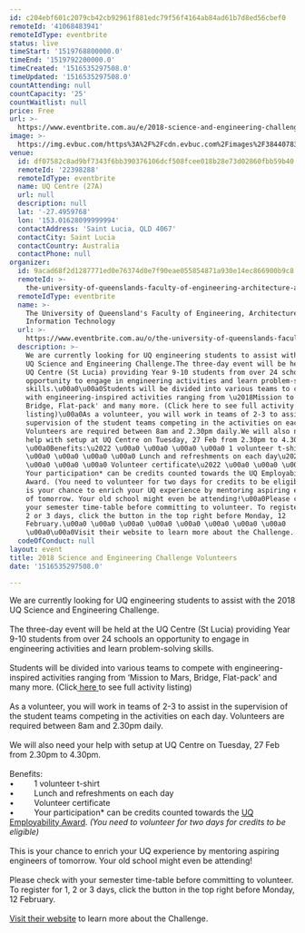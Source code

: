 ```yaml
---
id: c204ebf601c2079cb42cb92961f881edc79f56f4164ab84ad61b7d8ed56cbef0
remoteId: '41068483941'
remoteIdType: eventbrite
status: live
timeStart: '1519768800000.0'
timeEnd: '1519792200000.0'
timeCreated: '1516535297508.0'
timeUpdated: '1516535297508.0'
countAttending: null
countCapacity: '25'
countWaitlist: null
price: Free
url: >-
  https://www.eventbrite.com.au/e/2018-science-and-engineering-challenge-volunteers-tickets-41068483941?aff=ebapi
image: >-
  https://img.evbuc.com/https%3A%2F%2Fcdn.evbuc.com%2Fimages%2F38440783%2F12353546711%2F1%2Foriginal.jpg?s=d5ba724def5c001111bab77acbb41f95
venue:
  id: df07582c8ad9bf7343f6bb390376106dcf508fcee018b28e73d02860fbb59b40
  remoteId: '22398288'
  remoteIdType: eventbrite
  name: UQ Centre (27A)
  url: null
  description: null
  lat: '-27.4959768'
  lon: '153.01628099999994'
  contactAddress: 'Saint Lucia, QLD 4067'
  contactCity: Saint Lucia
  contactCountry: Australia
  contactPhone: null
organizer:
  id: 9acad68f2d1287771ed0e76374d0e7f90eae055854871a930e14ec866900b9c8
  remoteId: >-
    the-university-of-queenslands-faculty-of-engineering-architecture-amp-information-technology-6567443537
  remoteIdType: eventbrite
  name: >-
    The University of Queensland's Faculty of Engineering, Architecture \u0026
    Information Technology
  url: >-
    https://www.eventbrite.com.au/o/the-university-of-queenslands-faculty-of-engineering-architecture-amp-information-technology-6567443537
  description: >-
    We are currently looking for UQ engineering students to assist with the 2018
    UQ Science and Engineering Challenge.The three-day event will be held at the
    UQ Centre (St Lucia) providing Year 9-10 students from over 24 schools an
    opportunity to engage in engineering activities and learn problem-solving
    skills.\u00a0\u00a0Students will be divided into various teams to compete
    with engineering-inspired activities ranging from \u2018Mission to Mars,
    Bridge, Flat-pack' and many more. (Click here to see full activity
    listing)\u00a0As a volunteer, you will work in teams of 2-3 to assist in the
    supervision of the student teams competing in the activities on each day.
    Volunteers are required between 8am and 2.30pm daily.We will also need your
    help with setup at UQ Centre on Tuesday, 27 Feb from 2.30pm to 4.30pm.
    \u00a0Benefits:\u2022 \u00a0 \u00a0 \u00a0 \u00a0 1 volunteer t-shirt\u2022
    \u00a0 \u00a0 \u00a0 \u00a0 Lunch and refreshments on each day\u2022 \u00a0
    \u00a0 \u00a0 \u00a0 Volunteer certificate\u2022 \u00a0 \u00a0 \u00a0 \u00a0
    Your participation* can be credits counted towards the UQ Employability
    Award. (You need to volunteer for two days for credits to be eligible)This
    is your chance to enrich your UQ experience by mentoring aspiring engineers
    of tomorrow. Your old school might even be attending!\u00a0Please check with
    your semester time-table before committing to volunteer. To register for 1,
    2 or 3 days, click the button in the top right before Monday, 12
    February.\u00a0 \u00a0 \u00a0 \u00a0 \u00a0 \u00a0 \u00a0 \u00a0
    \u00a0\u00a0Visit their website to learn more about the Challenge.
  codeOfConduct: null
layout: event
title: 2018 Science and Engineering Challenge Volunteers
date: '1516535297508.0'

---
```

<P>We are currently looking for UQ engineering students to assist with the 2018 UQ Science and Engineering Challenge.<BR><BR>The three-day event will be held at the UQ Centre (St Lucia) providing Year 9-10 students from over 24 schools an opportunity to engage in engineering activities and learn problem-solving skills. <BR> <BR>Students will be divided into various teams to compete with engineering-inspired activities ranging from ‘Mission to Mars, Bridge, Flat-pack' and many more. (Click<A HREF="https://www.eait.uq.edu.au/uq-science-and-engineering-challenge-2018" TARGET="_blank" REL="noreferrer noopener nofollow noopener noreferrer nofollow"><SPAN> here</SPAN> </A>to see full activity listing)<BR> <BR>As a volunteer, you will work in teams of 2-3 to assist in the supervision of the student teams competing in the activities on each day. Volunteers are required between 8am and 2.30pm daily.<BR><BR>We will also need your help with setup at UQ Centre on Tuesday, 27 Feb from 2.30pm to 4.30pm.  <BR><BR>Benefits:<BR>•         1 volunteer t-shirt<BR>•         Lunch and refreshments on each day<BR>•         Volunteer certificate<BR>•         Your participation* can be credits counted towards the <A HREF="https://employability.uq.edu.au/award" TARGET="_blank" REL="noreferrer noopener nofollow noopener noreferrer nofollow"><SPAN>UQ Employability Award</SPAN></A>.<I> (You need to volunteer for two days for credits to be eligible)</I><BR><BR>This is your chance to enrich your UQ experience by mentoring aspiring engineers of tomorrow. Your old school might even be attending!<BR> <BR>Please check with your semester time-table before committing to volunteer. To register for 1, 2 or 3 days, c<SPAN>lick the button in the top right before Monday, 12 February.</SPAN><BR>                  <BR><A HREF="http://www.newcastle.edu.au/about-uon/governance-and-leadership/faculties-and-schools/faculty-of-engineering-and-built-environment/science-and-engineering-challenge/about-us" TARGET="_blank" REL="noreferrer noopener nofollow noopener noreferrer nofollow"><SPAN>Visit their website</SPAN></A> to learn more about the Challenge.</P>
